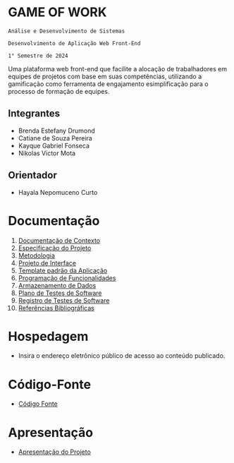 # GAME OF WORK

`Análise e Desenvolvimento de Sistemas`

`Desenvolvimento de Aplicação Web Front-End`

`1° Semestre de 2024`

Uma plataforma web front-end que facilite a alocação de trabalhadores em equipes de projetos com base em suas
competências, utilizando a gamificação como ferramenta de engajamento esimplificação para o processo de formação de equipes.

## Integrantes

* Brenda Estefany Drumond
* Catiane de Souza Pereira
* Kayque Gabriel Fonseca
* Nikolas Victor Mota
  
## Orientador

* Hayala Nepomuceno Curto

# Documentação

<ol>
<li><a href="documentos/01-Documentação de Contexto.md"> Documentação de Contexto</a></li>
<li><a href="documentos/02-Especificação do Projeto.md"> Especificação do Projeto</a></li>
<li><a href="documentos/03-Metodologia.md"> Metodologia</a></li>
<li><a href="documentos/04-Projeto de Interface.md"> Projeto de Interface</a></li>
<li><a href="documentos/05-Template padrão da Aplicação.md"> Template padrão da Aplicação</a></li>
<li><a href="documentos/06-Programação de Funcionalidades.md"> Programação de Funcionalidades</a></li>
<li><a href="documentos/07-Armazenamento de Dados.md"> Armazenamento de Dados</a></li>
<li><a href="documentos/08-Plano de Testes de Software.md"> Plano de Testes de Software</a></li>
<li><a href="documentos/09-Registro de Testes de Software.md"> Registro de Testes de Software</a></li>
<li><a href="documentos/10-Referências Bibliográficas.md"> Referências Bibliográficas</a></li>
</ol>

# Hospedagem

* Insira o endereço eletrônico público de acesso ao conteúdo publicado. 

# Código-Fonte

* <a href="codigo-fonte/README.md">Código Fonte</a>

# Apresentação

* <a href="apresentacao/README.md">Apresentação do Projeto</a>
